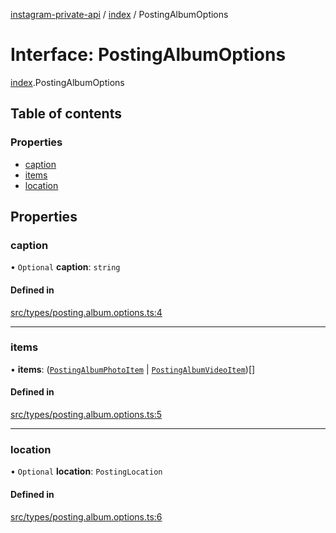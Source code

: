 [instagram-private-api](../../README.md) / [index](../../modules/index.md) / PostingAlbumOptions

# Interface: PostingAlbumOptions

[index](../../modules/index.md).PostingAlbumOptions

## Table of contents

### Properties

- [caption](PostingAlbumOptions.md#caption)
- [items](PostingAlbumOptions.md#items)
- [location](PostingAlbumOptions.md#location)

## Properties

### caption

• `Optional` **caption**: `string`

#### Defined in

[src/types/posting.album.options.ts:4](https://github.com/Nerixyz/instagram-private-api/blob/0e0721c/src/types/posting.album.options.ts#L4)

___

### items

• **items**: ([`PostingAlbumPhotoItem`](PostingAlbumPhotoItem.md) \| [`PostingAlbumVideoItem`](PostingAlbumVideoItem.md))[]

#### Defined in

[src/types/posting.album.options.ts:5](https://github.com/Nerixyz/instagram-private-api/blob/0e0721c/src/types/posting.album.options.ts#L5)

___

### location

• `Optional` **location**: `PostingLocation`

#### Defined in

[src/types/posting.album.options.ts:6](https://github.com/Nerixyz/instagram-private-api/blob/0e0721c/src/types/posting.album.options.ts#L6)
